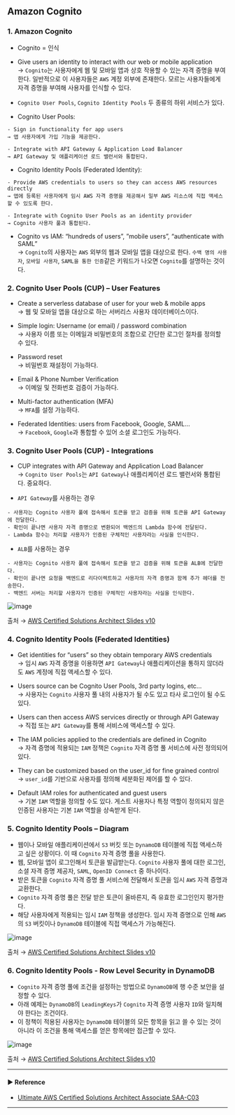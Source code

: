 ## Amazon Cognito
### 1. Amazon Cognito
- Cognito = 인식

- Give users an identity to interact with our web or mobile application  
→ `Cognito`는 사용자에게 웹 및 모바일 앱과 상호 작용할 수 있는 자격 증명을 부여한다. 일반적으로 이 사용자들은 `AWS` 계정 외부에 존재한다. 모르는 사용자들에게 자격 증명을 부여해 사용자를 인식할 수 있다.

- `Cognito User Pools`, `Cognito Identity Pools` 두 종류의 하위 서비스가 있다.

- Cognito User Pools:
~~~
- Sign in functionality for app users
→ 앱 사용자에게 가입 기능을 제공한다.

- Integrate with API Gateway & Application Load Balancer
→ API Gateway 및 애플리케이션 로드 밸런서와 통합된다.
~~~

- Cognito Identity Pools (Federated Identity):
~~~
- Provide AWS credentials to users so they can access AWS resources directly
→ 앱에 등록된 사용자에게 임시 AWS 자격 증명을 제공해서 일부 AWS 리소스에 직접 액세스할 수 있도록 한다.

- Integrate with Cognito User Pools as an identity provider
→ Cognito 사용자 풀과 통합된다.
~~~

- Cognito vs IAM: “hundreds of users”, ”mobile users”, “authenticate with SAML”  
→ `Cognito`의 사용자는 `AWS` 외부의 웹과 모바일 앱을 대상으로 한다. `수백 명의 사용자`, `모바일 사용자`, `SAML을 통한 인증`같은 키워드가 나오면 `Cognito`를 설명하는 것이다.

### 2. Cognito User Pools (CUP) – User Features
- Create a serverless database of user for your web & mobile apps  
→ 웹 및 모바일 앱을 대상으로 하는 서버리스 사용자 데이터베이스이다.

- Simple login: Username (or email) / password combination  
→ 사용자 이름 또는 이메일과 비밀번호의 조합으로 간단한 로그인 절차를 정의할 수 있다.

- Password reset  
→ 비밀번호 재설정이 가능하다.

- Email & Phone Number Verification  
→ 이메일 및 전화번호 검증이 가능하다.

- Multi-factor authentication (MFA)  
→ `MFA`를 설정 가능하다.

- Federated Identities: users from Facebook, Google, SAML…  
→ `Facebook`, `Google`과 통합할 수 있어 소셜 로그인도 가능하다.

### 3. Cognito User Pools (CUP) - Integrations
- CUP integrates with API Gateway and Application Load Balancer  
→ `Cognito User Pools`는 `API Gateway`나 애플리케이션 로드 밸런서와 통합된다. 중요하다.

- `API Gateway`를 사용하는 경우
~~~
- 사용자는 Cognito 사용자 풀에 접속해서 토큰을 받고 검증을 위해 토큰을 API Gateway에 전달한다.
- 확인이 끝나면 사용자 자격 증명으로 변환되어 백엔드의 Lambda 함수에 전달된다.
- Lambda 함수는 처리할 사용자가 인증된 구체적인 사용자라는 사실을 인식한다.
~~~

- `ALB`를 사용하는 경우
~~~
- 사용자는 Cognito 사용자 풀에 접속해서 토큰을 받고 검증을 위해 토큰을 ALB에 전달한다.
- 확인이 끝나면 요청을 백엔드로 리다이렉트하고 사용자의 자격 증명과 함께 추가 헤더를 전송한다.
- 백엔드 서버는 처리할 사용자가 인증된 구체적인 사용자라는 사실을 인식한다.
~~~

![image](https://user-images.githubusercontent.com/97398071/236675904-c0ea1f30-f056-4848-942d-4c2367b7902c.png)

출처 → [AWS Certified Solutions Architect Slides v10](https://courses.datacumulus.com/downloads/certified-solutions-architect-pn9/)

### 4. Cognito Identity Pools (Federated Identities)
- Get identities for “users” so they obtain temporary AWS credentials  
→ 임시 `AWS` 자격 증명을 이용하면 `API Gateway`나 애플리케이션을 통하지 않더라도 `AWS` 계정에 직접 액세스할 수 있다. 

- Users source can be Cognito User Pools, 3rd party logins, etc…  
→ 사용자는 `Cognito` 사용자 풀 내의 사용자가 될 수도 있고 타사 로그인이 될 수도 있다.

- Users can then access AWS services directly or through API Gateway  
→ 직접 또는 `API Gateway`를 통해 서비스에 액세스할 수 있다.

- The IAM policies applied to the credentials are defined in Cognito  
→ 자격 증명에 적용되는 `IAM` 정책은 `Cognito` 자격 증명 풀 서비스에 사전 정의되어 있다.

- They can be customized based on the user_id for fine grained control  
→ `user_id`를 기반으로 사용자를 정의해 세분화된 제어를 할 수 있다.

- Default IAM roles for authenticated and guest users  
→ 기본 `IAM` 역할을 정의할 수도 있다. 게스트 사용자나 특정 역할이 정의되지 않은 인증된 사용자는 기본 `IAM` 역할을 상속받게 된다.

### 5. Cognito Identity Pools – Diagram
- 웹이나 모바일 애플리케이션에서 `S3` 버킷 또는 `DynamoDB` 테이블에 직접 액세스하고 싶은 상황이다. 이 때 `Cognito` 자격 증명 풀을 사용한다.
- 웹, 모바일 앱이 로그인해서 토큰을 발급받는다. `Cognito` 사용자 풀에 대한 로그인, 소셜 자격 증명 제공자, `SAML`, `OpenID Connect` 중 하나이다.
- 받은 토큰을 `Cognito` 자격 증명 풀 서비스에 전달해서 토큰을 임시 `AWS` 자격 증명과 교환한다.
- `Cognito` 자격 증명 풀은 전달 받은 토큰이 올바른지, 즉 유효한 로그인인지 평가한다.
- 해당 사용자에게 적용되는 임시 `IAM` 정책을 생성한다. 임시 자격 증명으로 인해 `AWS`의 `S3` 버킷이나 `DynamoDB` 테이블에 직접 액세스가 가능해진다.

![image](https://user-images.githubusercontent.com/97398071/236675937-1f95f739-9852-45bc-8b72-4ebe9cb85584.png)

출처 → [AWS Certified Solutions Architect Slides v10](https://courses.datacumulus.com/downloads/certified-solutions-architect-pn9/)

### 6. Cognito Identity Pools - Row Level Security in DynamoDB
- `Cognito` 자격 증명 풀에 조건을 설정하는 방법으로 `DynamoDB`에 행 수준 보안을 설정할 수 있다.
- 아래 예제는 `DynamoDB`의 `LeadingKeys`가 `Cognito` 자격 증명 사용자 `ID`와 일치해야 한다는 조건이다.
- 이 정책이 적용된 사용자는 `DynamoDB` 테이블의 모든 항목을 읽고 쓸 수 있는 것이 아니라 이 조건을 통해 액세스를 얻은 항목에만 접근할 수 있다.

![image](https://user-images.githubusercontent.com/97398071/236675962-2337d695-6618-4534-afb2-4a3683b1dd40.png)

출처 → [AWS Certified Solutions Architect Slides v10](https://courses.datacumulus.com/downloads/certified-solutions-architect-pn9/)

---
#### ▶ Reference
- [Ultimate AWS Certified Solutions Architect Associate SAA-C03](https://www.udemy.com/course/aws-certified-solutions-architect-associate-saa-c03/)
---
